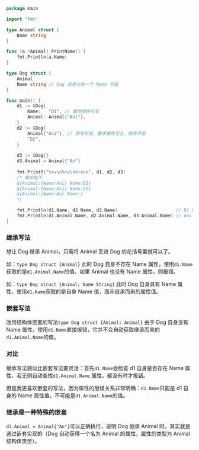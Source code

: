 ```go
package main

import "fmt"

type Animal struct {
	Name string
}

func (a *Animal) PrintName() {
	fmt.Println(a.Name)
}

type Dog struct {
	Animal
	Name string // Dog 自身也有一个 Name 字段
}

func main() {
	d1 := &Dog{
		Name:   "D1", // 属性顺序可变
		Animal: Animal{"Ani"},
	}
	d2 := &Dog{
		Animal{"Ani"}, // 简写形式，要求属性写全、顺序不变
		"D2",
	}
	
	d3 := &Dog{}
	d3.Animal = Animal{"An"}
	
	fmt.Printf("%+v\n%+v\n%+v\n", d1, d2, d3)
	/* 输出如下
	&{Animal:{Name:Ani} Name:D1}
	&{Animal:{Name:Ani} Name:D2}
	&{Animal:{Name:An} Name:}
	*/

	fmt.Println(d1.Name, d2.Name, d3.Name)                      // D1 D2
	fmt.Println(d1.Animal.Name, d2.Animal.Name, d3.Animal.Name) // Ani Ani An
}

```

### 继承写法

想让 Dog 继承 Animal，只需将 Animal 丢进 Dog 的花括号里就可以了。

如：`type Dog struct {Animal}`
此时 Dog 自身不存在 Name 属性，使用`d1.Name`获取的是`d1.Animal.Name`的值。如果 Animal 也没有 Name 属性，则报错。

如：`type Dog struct {Animal; Name String}`
此时 Dog 自身具有 Name 属性，使用`d1.Name`获取的是自身 Name 值，而非继承而来的属性值。

### 嵌套写法

改用结构体嵌套的写法`type Dog struct {Animal: Animal}`
由于 Dog 自身没有 Name 属性，使用`d1.Name`直接报错，它并不会自动获取继承而来的`d1.Animal.Name`的值。

### 对比

继承写法貌似比嵌套写法要灵活：首先`d1.Name`会检查 d1 自身是否存在 Name 属性，若无则自动查找`d1.Animal.Name` 属性，都没有时才报错。

但是我更喜欢嵌套的写法，因为属性的层级关系非常明确：`d1.Name`只能是 d1 自身的 Name 属性值，不可能是`d1.Animal.Name`的值。

### 继承是一种特殊的嵌套

`d3.Animal = Animal{"An"}`可以正确执行，说明 Dog 继承 Animal 时，其实就是通过嵌套实现的（Dog 自动获得一个名为 Animal 的属性，属性的类型为 Animal 结构体类型）。

